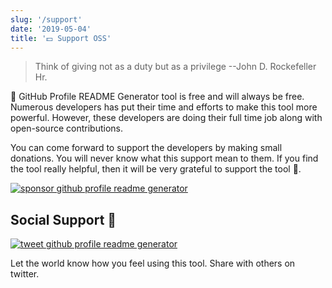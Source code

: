 ```yaml
---
slug: '/support'
date: '2019-05-04'
title: '💵 Support OSS'
---
```


> Think of giving not as a duty but as a privilege --John D. Rockefeller Hr.

🚀 GitHub Profile README Generator tool is free and will always be free. Numerous developers has put their time and efforts to make this tool more powerful. However, these developers are doing their full time job along with open-source contributions.

You can come forward to support the developers by making small donations. You will never know what this support mean to them. If you find the tool really helpful, then it will be very grateful to support the tool 🙇.

<p align="left">
  <a href="https://www.paypal.me/nkduydev/10"><img src="https://ionicabizau.github.io/badges/paypal.svg" alt="sponsor github profile readme generator"/>
  </a>

</p>

## Social Support 🤝

<a href="https://twitter.com/intent/tweet?text=Wow:&url=https%3A%2F%2Fkhanhduy1407.github.io%2Fgh-profile-generator">
<img src="https://img.shields.io/twitter/url?style=social&url=https%3A%2F%2Fkhanhduy1407.github.io%2Fgh-profile-generator" alt="tweet github profile readme generator"/>
</a>

Let the world know how you feel using this tool. Share with others on twitter.

<script async src="https://platform.twitter.com/widgets.js" charset="utf-8"></script>
